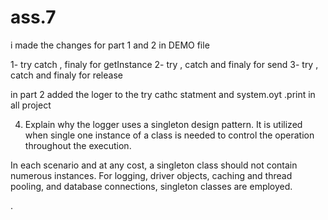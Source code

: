 # ass.7

i made the changes for part 1 and 2 in DEMO file 

1- try catch  , finaly for getInstance 
2- try ,  catch and finaly  for send 
3-  try ,  catch and finaly for release 


in part 2 
added the loger to the try cathc statment and system.oyt .print in all project


4. Explain why the logger uses a singleton design pattern.
It is utilized when single one instance of a class is needed to control the operation throughout the execution.

In each scenario and at any cost, a singleton class should not contain numerous instances. For logging, driver objects, caching and thread pooling, and database connections, singleton classes are employed.

.
